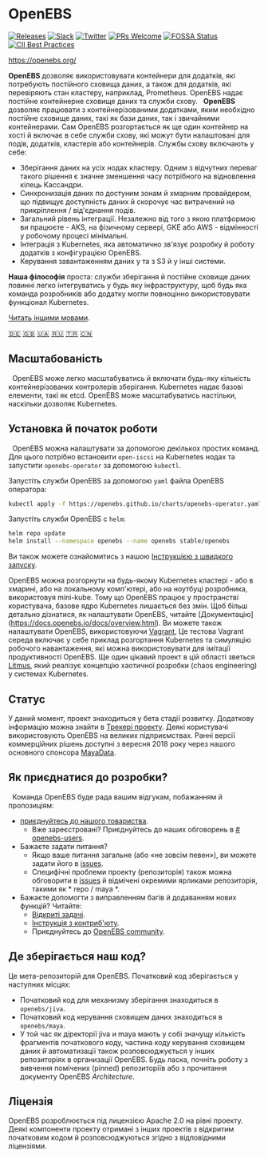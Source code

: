# OpenEBS

[![Releases](https://img.shields.io/github/release/openebs/openebs/all.svg?style=flat-square)](https://github.com/openebs/openebs/releases)
[![Slack](https://img.shields.io/badge/chat!!!-slack-ff1493.svg?style=flat-square)]( https://openebs-community.slack.com)
[![Twitter](https://img.shields.io/twitter/follow/openebs.svg?style=social&label=Follow)](https://twitter.com/intent/follow?screen_name=openebs)
[![PRs Welcome](https://img.shields.io/badge/PRs-welcome-brightgreen.svg?style=flat-square)](https://github.com/openebs/openebs/blob/master/CONTRIBUTING.md)
[![FOSSA Status](https://app.fossa.com/api/projects/git%2Bgithub.com%2Fopenebs%2Fopenebs.svg?type=shield)](https://app.fossa.com/projects/git%2Bgithub.com%2Fopenebs%2Fopenebs?ref=badge_shield)
[![CII Best Practices](https://bestpractices.coreinfrastructure.org/projects/1754/badge)](https://bestpractices.coreinfrastructure.org/projects/1754)

https://openebs.org/

**OpenEBS** дозволяє використовувати контейнери для додатків, які потребують постійного сховища даних, а також для додатків, які перевіряють стан кластеру, наприклад, Prometheus. OpenEBS надає постійне контейнерне сховище даних та служби схову.
 
**OpenEBS** дозволяє працювати з контейнерізованими додатками, яким необхідно постійне сховище даних, такі як бази даних, так і звичайними контейнерами. Сам OpenEBS розгортається як ще один контейнер на хості й включає в себе служби схову, які можут бути налаштовані для подів, додатків, кластерів або контейнерів. Службы схову включають у себе:

- Зберігання даних на усіх нодах кластеру. Одним з відчутних переваг такого рішення є значне зменшення часу потрібного на відновлення кілець Кассандри.
- Синхронизація даних по достуним зонам й хмарним провайдером, що підвищує доступність даних й скорочує час витрачений  на прикріплення / від'єднання подів.
- Загальний рівень інтеграції. Незалежно від того з якою платформою ви працюєте - AKS, на фізичному сервері, GKE або AWS - відмінності у робочому процесі мінімальні.
- Інтеграція з Kubernetes, яка автоматично зв'язує розробку й роботу додатків з конфігурацією OpenEBS.
- Керування завантаженням даних у та з S3 й у інші системи.

**Наша філософія** проста: служби зберігання й постійне сховище даних повинні легко інтегруватись у будь яку інфраструктуру, щоб будь яка команда розробників або додатку могли повноцінно використовувати функціонал Kubernetes.

[Читать іншими мовами](/translations/TRANSLATIONS.md).

[🇩🇪](README.de.md)
[:uk:](/README.md)
[🇺🇦](README.ua.md)
[🇷🇺](README.ru.md)
[🇹🇷](README.tr.md)
[🇨🇳](README.zh.md)

## Масштабованість
 
OpenEBS може легко масштабуватись й включати будь-яку кількість контейнерізованих контролерів зберігання. Kubernetes надає базові елементи, такі як etcd. OpenEBS може масштабуватись настільки, наскільки дозволяє Kubernetes.

## Установка й початок роботи
 
OpenEBS можна налаштувати за допомогою декількох простих команд. Для цього потрібно встановити `open-iscsi` на Kubernetes нодах та запустити `openebs-operator` за допомогою `kubectl`.

Запустіть служби OpenEBS за допомогою `yaml` файла OpenEBS оператора:

```bash
kubectl apply -f https://openebs.github.io/charts/openebs-operator.yaml
```

Запустіть служби OpenEBS  с `helm`:

   ```bash
   helm repo update
   helm install --namespace openebs --name openebs stable/openebs
   ```

Ви також можете ознайомитись з нашою [Інструкцією з швидкого запуску](https://docs.openebs.io/docs/overview.html).

OpenEBS можна розгорнути на будь-якому Kubernetes кластері  - або в хмарині, або на локальному комп'ютері, або на ноутбуці розробника, використовуя mini-kube. Тому що OpenEBS працює у пространстві користувача, базове ядро Kubernetes лишається без змін. Щоб більш детально дізнатися, як налаштувати OpenEBS, читайте [Документацію] (https://docs.openebs.io/docs/overview.html). Ви можете також налаштувати OpenEBS, використовуючи [Vagrant](https://github.com/openebs/openebs/tree/master/k8s/vagrant), Це тестова Vagrant середа включає у себе приклад розгортання Kubernetes та симуляцію робочого навантаження, які можна використовувати для імітації продуктивності OpenEBS. Ще один цікавий проект в цій області зветься [Litmus](https://www.openebs.io/litmus), який реалізує концепцію хаотичної розробки (chaos engineering) у системах Kubernetes.

## Статус

У даний момент, проект знаходиться у бета стадії розвитку. Додаткову інформацію можна знайти в [Трекері проекту](https://github.com/openebs/openebs/wiki/Project-Tracker). Деякі користувачі використовують OpenEBS на великих підприємствах. Ранні версії коммерційних рішень доступні з вересня 2018 року через нашого основного спонсора [MayaData](https://www.mayadata.io).
 
## Як приєднатися до розробки?
 
Команда OpenEBS буде рада вашим відгукам, побажанням й пропозиціям:
 
- [приєднуйтесь до нашого товариства](https://openebs.org/community).
  - Вже зареєстровані? Приєднуйтесь до наших обговорень в [# openebs-users](https://openebs-community.slack.com/messages/openebs-users/).
- Бажаєте задати питання?
  - Якщо ваше питання загальне (або «не зовсім певен»), ви можете задати його в  [issues](https://github.com/openebs/openebs/issues).
  - Специфічні проблеми проекту (репозиторія) також можна обговорити в [issues](https://github.com/openebs/openebs/issues) й відмічені окремими ярликами репозиторія, такими як * repo / maya \*.
- Бажаєте допомогти з виправленням багів й додаванням нових функцій? Читайте:
  - [Відкриті задачі](https://github.com/openebs/openebs/labels).
  - [Інструкція з контриб'юту](https://github.com/openebs/openebs/blob/master/CONTRIBUTING.ru.md).
  - Приєднуйтесь до [OpenEBS community](https://github.com/openebs/openebs/blob/master/community/README.md).

## Де зберігається наш код?

Це мета-репозиторій для OpenEBS. Початковий код зберігається у наступних місцях:

* Початковий код для механизму зберігання знаходиться в `openebs/jiva`.
* Початковий код  керування сховищем даних знаходиться в `openebs/maya`.
* У той час як діректорії jiva и maya мають у собі значущу кількість фрагментів початкового коду, частина коду керування сховищем даних й автоматизації також розповсюджується у інших репозиторіях в организації OpenEBS.
Будь ласка, почніть роботу з вивчення  помічених (pinned) репозиторіїв або з прочитання документу OpenEBS _Architecture_.

## Ліцензія

OpenEBS розроблюється під лицензією Apache 2.0 на рівні проекту. Деякі компоненти проекту отримані з  інших проектів з відкритим початковим кодом й розповсюджуються згідно з відповідними ліцензіями.
